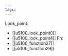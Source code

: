 ```yaml
---
tags:
---
```

Look_point:
- [[u5100_look_point0]]
- [[u5100_look_point4]]
Fn:
- [[u5100_function27]]
- [[u5100_function29]]
